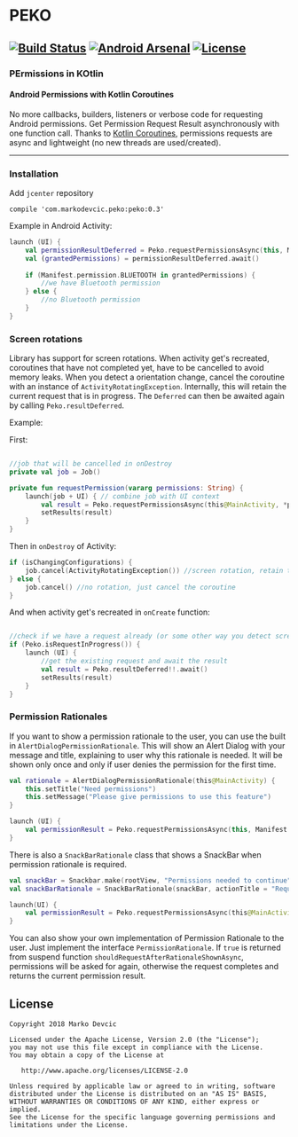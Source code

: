 # PEKO

[![Build Status](https://travis-ci.org/deva666/Peko.svg?branch=master)](https://travis-ci.org/deva666/Peko) [![Android Arsenal](https://img.shields.io/badge/Android%20Arsenal-Peko-blue.svg?style=flat)](https://android-arsenal.com/details/1/6861) [![License](https://img.shields.io/badge/License-Apache%202.0-blue.svg)](https://opensource.org/licenses/Apache-2.0)
---
### PErmissions in KOtlin

#### Android Permissions with Kotlin Coroutines
No more callbacks, builders, listeners or verbose code for requesting Android permissions.
Get Permission Request Result asynchronously with one function call. 
Thanks to [Kotlin Coroutines](https://github.com/Kotlin/kotlinx.coroutines), permissions requests are async and lightweight (no new threads are used/created).

***

### Installation

Add `jcenter` repository

```
compile 'com.markodevcic.peko:peko:0.3'
```

Example in Android Activity:
```kotlin
launch (UI) {
    val permissionResultDeferred = Peko.requestPermissionsAsync(this, Manifest.permission.BLUETOOTH, Manifest.permission.WRITE_EXTERNAL_STORAGE) 
    val (grantedPermissions) = permissionResultDeferred.await()
    
    if (Manifest.permission.BLUETOOTH in grantedPermissions) {
        //we have Bluetooth permission
    } else {
        //no Bluetooth permission
    }
}
```

### Screen rotations
Library has support for screen rotations. 
When activity get's recreated, coroutines that have not completed yet, have to be cancelled to avoid memory leaks.
When you detect a orientation change, cancel the coroutine with an instance of `ActivityRotatingException`. Internally, this will retain the current request that is in progress. The `Deferred` can then be awaited again by calling `Peko.resultDeferred`.

Example:

First:
```kotlin

//job that will be cancelled in onDestroy
private val job = Job()

private fun requestPermission(vararg permissions: String) {
    launch(job + UI) { // combine job with UI context
        val result = Peko.requestPermissionsAsync(this@MainActivity, *permissions).await()
        setResults(result)
    }
}
```

Then in `onDestroy` of Activity:
```kotlin
if (isChangingConfigurations) {
    job.cancel(ActivityRotatingException()) //screen rotation, retain the results
} else { 
    job.cancel() //no rotation, just cancel the coroutine
}
``` 

And when activity get's recreated in `onCreate` function:
```kotlin

//check if we have a request already (or some other way you detect screen orientation)
if (Peko.isRequestInProgress()) {
    launch (UI) {
        //get the existing request and await the result
        val result = Peko.resultDeferred!!.await()
        setResults(result)
    }
}
```

### Permission Rationales
If you want to show a permission rationale to the user, you can use the built in `AlertDialogPermissionRationale`. This will show an Alert Dialog with your message and title, explaining to user why this rationale is needed. It will be shown only once and only if user denies the permission for the first time.

```kotlin
val rationale = AlertDialogPermissionRationale(this@MainActivity) {
    this.setTitle("Need permissions")
    this.setMessage("Please give permissions to use this feature")	
}

launch (UI) {
    val permissionResult = Peko.requestPermissionsAsync(this, Manifest.permission.BLUETOOTH, rationale = rationale).await()
}
```

There is also a `SnackBarRationale` class that shows a SnackBar when permission rationale is required.

```kotlin
val snackBar = Snackbar.make(rootView, "Permissions needed to continue", Snackbar.LENGTH_LONG)
val snackBarRationale = SnackBarRationale(snackBar, actionTitle = "Request again")

launch(UI) {
    val permissionResult = Peko.requestPermissionsAsync(this@MainActivity, *permissions, rationale = snackBarRationale).await()
}
```

You can also show your own implementation of Permission Rationale to the user. Just implement the interface `PermissionRationale`. If `true` is returned from suspend function `shouldRequestAfterRationaleShownAsync`, permissions will be asked for again, otherwise the request completes and returns the current permission result.


## License
```text
Copyright 2018 Marko Devcic

Licensed under the Apache License, Version 2.0 (the "License");
you may not use this file except in compliance with the License.
You may obtain a copy of the License at

   http://www.apache.org/licenses/LICENSE-2.0

Unless required by applicable law or agreed to in writing, software
distributed under the License is distributed on an "AS IS" BASIS,
WITHOUT WARRANTIES OR CONDITIONS OF ANY KIND, either express or implied.
See the License for the specific language governing permissions and
limitations under the License.
```